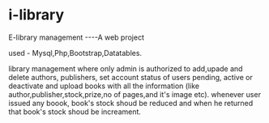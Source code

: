 # i-library
E-library management ----A web project

used - Mysql,Php,Bootstrap,Datatables.

library management where only admin is authorized to add,upade and delete authors, publishers,
set account status of users pending, active or deactivate and upload books with all the information 
(like author,publisher,stock,prize,no of pages,and it's image etc).
whenever user issued any boook, book's stock shoud be reduced and when he returned that book's stock
shoud be increament.
